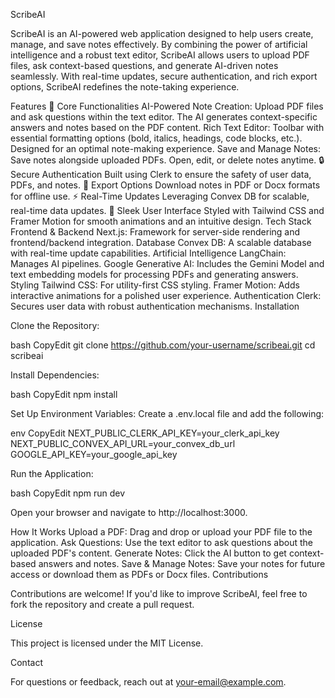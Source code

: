 ScribeAI

ScribeAI is an AI-powered web application designed to help users create, manage, and save notes effectively. By combining the power of artificial intelligence and a robust text editor, ScribeAI allows users to upload PDF files, ask context-based questions, and generate AI-driven notes seamlessly. With real-time updates, secure authentication, and rich export options, ScribeAI redefines the note-taking experience.

Features
🌟 Core Functionalities
AI-Powered Note Creation: Upload PDF files and ask questions within the text editor. The AI generates context-specific answers and notes based on the PDF content.
Rich Text Editor:
Toolbar with essential formatting options (bold, italics, headings, code blocks, etc.).
Designed for an optimal note-making experience.
Save and Manage Notes:
Save notes alongside uploaded PDFs.
Open, edit, or delete notes anytime.
🔒 Secure Authentication
Built using Clerk to ensure the safety of user data, PDFs, and notes.
📂 Export Options
Download notes in PDF or Docx formats for offline use.
⚡ Real-Time Updates
Leveraging Convex DB for scalable, real-time data updates.
🎨 Sleek User Interface
Styled with Tailwind CSS and Framer Motion for smooth animations and an intuitive design.
Tech Stack
Frontend & Backend
Next.js: Framework for server-side rendering and frontend/backend integration.
Database
Convex DB: A scalable database with real-time update capabilities.
Artificial Intelligence
LangChain: Manages AI pipelines.
Google Generative AI: Includes the Gemini Model and text embedding models for processing PDFs and generating answers.
Styling
Tailwind CSS: For utility-first CSS styling.
Framer Motion: Adds interactive animations for a polished user experience.
Authentication
Clerk: Secures user data with robust authentication mechanisms.
Installation

Clone the Repository:

bash
CopyEdit
git clone https://github.com/your-username/scribeai.git cd scribeai

Install Dependencies:

bash
CopyEdit
npm install

Set Up Environment Variables: Create a .env.local file and add the following:

env
CopyEdit
NEXT_PUBLIC_CLERK_API_KEY=your_clerk_api_key NEXT_PUBLIC_CONVEX_API_URL=your_convex_db_url GOOGLE_API_KEY=your_google_api_key

Run the Application:

bash
CopyEdit
npm run dev

Open your browser and navigate to http://localhost:3000.

How It Works
Upload a PDF: Drag and drop or upload your PDF file to the application.
Ask Questions: Use the text editor to ask questions about the uploaded PDF's content.
Generate Notes: Click the AI button to get context-based answers and notes.
Save & Manage Notes: Save your notes for future access or download them as PDFs or Docx files.
Contributions

Contributions are welcome! If you'd like to improve ScribeAI, feel free to fork the repository and create a pull request.

License

This project is licensed under the MIT License.

Contact

For questions or feedback, reach out at your-email@example.com.
